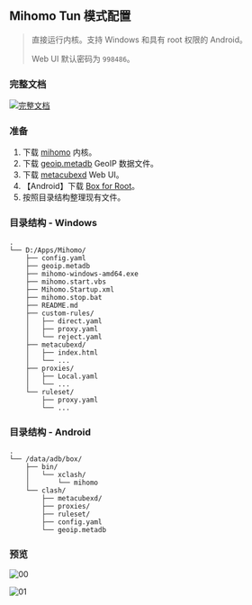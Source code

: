 ## Mihomo Tun 模式配置

> 直接运行内核。支持 Windows 和具有 root 权限的 Android。
>
> Web UI 默认密码为 `998486`。

### 完整文档

[![完整文档](https://img.shields.io/badge/完整文档-blue)](https://ewigl.github.io/notes/posts/202404/mihomo-tun-guide/)

### 准备

1. 下载 [mihomo](https://github.com/MetaCubeX/mihomo/releases) 内核。
2. 下载 [geoip.metadb](https://github.com/MetaCubeX/meta-rules-dat/releases) GeoIP 数据文件。
3. 下载 [metacubexd](https://github.com/MetaCubeX/metacubexd/releases) Web UI。
4. 【Android】下载 [Box for Root](https://github.com/taamarin/box_for_magisk/releases)。
5. 按照目录结构整理现有文件。

### 目录结构 - Windows

```
.
└── D:/Apps/Mihomo/
    ├── config.yaml
    ├── geoip.metadb
    ├── mihomo-windows-amd64.exe
    ├── mihomo.start.vbs
    ├── Mihomo.Startup.xml
    ├── mihomo.stop.bat
    ├── README.md
    ├── custom-rules/
    │   ├── direct.yaml
    │   ├── proxy.yaml
    │   └── reject.yaml
    ├── metacubexd/
    │   ├── index.html
    │   └── ...
    ├── proxies/
    │   ├── Local.yaml
    │   └── ...
    └── ruleset/
        ├── proxy.yaml
        └── ...
```

### 目录结构 - Android

```
.
└── /data/adb/box/
    ├── bin/
    │   └── xclash/
    │       └── mihomo
    └── clash/
        ├── metacubexd/
        ├── proxies/
        ├── ruleset/
        ├── config.yaml
        └── geoip.metadb
```

### 预览

![00](https://ewigl.github.io/notes/posts/202404/images/00.png)

![01](https://ewigl.github.io/notes/posts/202404/images/01.png)
